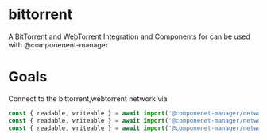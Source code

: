 # bittorrent
A BitTorrent and WebTorrent Integration and Components for can be used with @componenent-manager 

# Goals
Connect to the bittorrent,webtorrent network via 
```ts
const { readable, writeable } = await import('@componenet-manager/networking/tcp-ip.js?ip=x&port=x&protocol=bittorrent'); // tTP
const { readable, writeable } = await import('@componenet-manager/networking/udp-ip.js?ip=x&port=x&protocol=bittorrent'); // uTP
const { readable, writeable } = await import('@componenet-manager/networking/webrtc.js?ice=[}&protocol=webtorrent');// wTP
```
